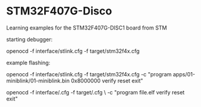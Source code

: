 # STM32F407G-Disco
Learning examples for the STM32F407G-DISC1 board from STM





starting debugger:

openocd -f interface/stlink.cfg -f target/stm32f4x.cfg



example flashing:

openocd -f interface/stlink.cfg -f target/stm32f4x.cfg -c "program apps/01-miniblink/01-miniblink.bin 0x8000000 verify reset exit"


openocd -f interface/<your debugger>.cfg -f target/<your target>.cfg \ 
     -c "program file.elf verify reset exit"
